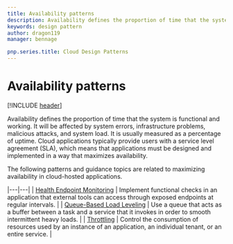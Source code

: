 ```yaml
---
title: Availability patterns
description: Availability defines the proportion of time that the system is functional and working. It will be affected by system errors, infrastructure problems, malicious attacks, and system load. It is usually measured as a percentage of uptime. Cloud applications typically provide users with a service level agreement (SLA), which means that applications must be designed and implemented in a way that maximizes availability.
keywords: design pattern
author: dragon119
manager: bennage

pnp.series.title: Cloud Design Patterns
---
```


# Availability patterns

[!INCLUDE [header](../_includes/header.md)]

Availability defines the proportion of time that the system is functional and working. It will be affected by system errors, infrastructure problems, malicious attacks, and system load. It is usually measured as a percentage of uptime. Cloud applications typically provide users with a service level agreement (SLA), which means that applications must be designed and implemented in a way that maximizes availability.

The following patterns and guidance topics are related to maximizing availability in cloud-hosted applications.

|---|---|
| [Health Endpoint Monitoring](../health-endpoint-monitoring.md) | Implement functional checks in an application that external tools can access through exposed endpoints at regular intervals. |
| [Queue-Based Load Leveling](../queue-based-load-leveling.md) | Use a queue that acts as a buffer between a task and a service that it invokes in order to smooth intermittent heavy loads. |
| [Throttling](../throttling.md) | Control the consumption of resources used by an instance of an application, an individual tenant, or an entire service. |